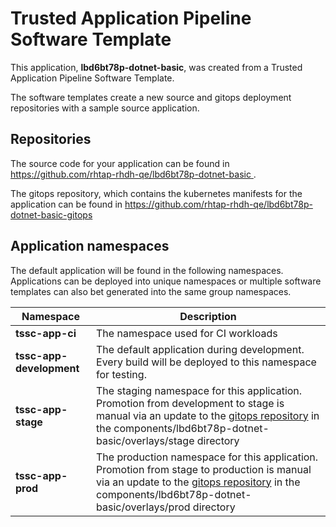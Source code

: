 # Trusted Application Pipeline Software Template

This application, **lbd6bt78p-dotnet-basic**, was created from a Trusted Application Pipeline Software Template.

The software templates create a new source and gitops deployment repositories with a sample source application. 

## Repositories

The source code for your application can be found in [https://github.com/rhtap-rhdh-qe/lbd6bt78p-dotnet-basic ](https://github.com/rhtap-rhdh-qe/lbd6bt78p-dotnet-basic ).
 
The gitops repository, which contains the kubernetes manifests for the application can be found in 
[https://github.com/rhtap-rhdh-qe/lbd6bt78p-dotnet-basic-gitops ](https://github.com/rhtap-rhdh-qe/lbd6bt78p-dotnet-basic-gitops ) 

## Application namespaces 

The default application will be found in the following namespaces. Applications can be deployed into unique namespaces or multiple software templates can also bet generated into the same group namespaces.  

|  Namespace   |  Description   |  
| -------- | -------- |
| **tssc-app-ci** | The namespace used for CI workloads |
| **tssc-app-development** | The default application during development. Every build will be deployed to this namespace for testing. |
| **tssc-app-stage** | The staging namespace for this application. Promotion from development to stage is manual via an update to the [gitops repository](https://github.com/rhtap-rhdh-qe/lbd6bt78p-dotnet-basic-gitops ) in the components/lbd6bt78p-dotnet-basic/overlays/stage directory |
| **tssc-app-prod** | The production namespace for this application. Promotion from stage to production is manual via an update to the [gitops repository](https://github.com/rhtap-rhdh-qe/lbd6bt78p-dotnet-basic-gitops ) in the components/lbd6bt78p-dotnet-basic/overlays/prod directory |